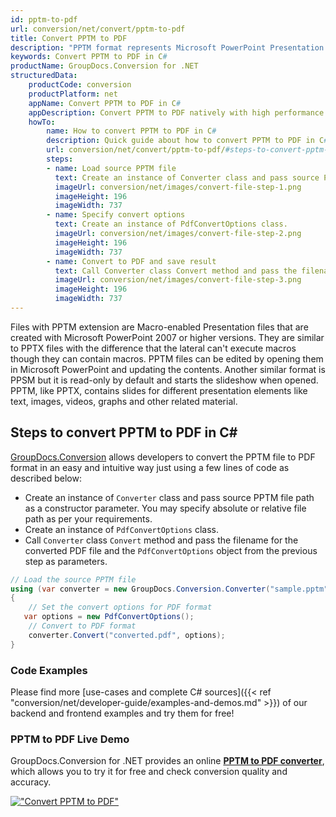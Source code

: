 ```yaml
---
id: pptm-to-pdf
url: conversion/net/convert/pptm-to-pdf
title: Convert PPTM to PDF
description: "PPTM format represents Microsoft PowerPoint Presentation with .pptm extension. Learn how to convert PPTM to PDF file programmatically in C# language using GroupDocs.Conversion for .NET library."
keywords: Convert PPTM to PDF in C#
productName: GroupDocs.Conversion for .NET
structuredData:
    productCode: conversion
    productPlatform: net
    appName: Convert PPTM to PDF in C#
    appDescription: Convert PPTM to PDF natively with high performance using C# language and server side GroupDocs.Conversion for .NET APIs, without the use of any software like Microsoft or Open Office.
    howTo:
        name: How to convert PPTM to PDF in C# 
        description: Quick guide about how to convert PPTM to PDF in C# with high performance and accuracy.
        url: conversion/net/convert/pptm-to-pdf/#steps-to-convert-pptm-to-pdf-in-c
        steps:
        - name: Load source PPTM file 
          text: Create an instance of Converter class and pass source PPTM file path as a constructor parameter. You may specify absolute or relative file path as per your requirements. 
          imageUrl: conversion/net/images/convert-file-step-1.png
          imageHeight: 196
          imageWidth: 737
        - name: Specify convert options 
          text: Create an instance of PdfConvertOptions class.
          imageUrl: conversion/net/images/convert-file-step-2.png
          imageHeight: 196
          imageWidth: 737
        - name: Convert to PDF and save result 
          text: Call Converter class Convert method and pass the filename for the converted HTML file and the PdfConvertOptions object from the previous step as parameters.
          imageUrl: conversion/net/images/convert-file-step-3.png
          imageHeight: 196
          imageWidth: 737
---
```


Files with PPTM extension are Macro-enabled Presentation files that are created with Microsoft PowerPoint 2007 or higher versions. They are similar to PPTX files with the difference that the lateral can't execute macros though they can contain macros. PPTM files can be edited by opening them in Microsoft PowerPoint and updating the contents. Another similar format is PPSM but it is read-only by default and starts the slideshow when opened. PPTM, like PPTX, contains slides for different presentation elements like text, images, videos, graphs and other related material.

## Steps to convert PPTM to PDF in C#

[GroupDocs.Conversion](https://products.groupdocs.com/conversion/net) allows developers to convert the PPTM file to PDF format in an easy and intuitive way just using a few lines of code as described below:

* Create an instance of `Converter` class and pass source PPTM file path as a constructor parameter. You may specify absolute or relative file path as per your requirements. 
* Create an instance of `PdfConvertOptions` class.
* Call `Converter` class `Convert` method and pass the filename for the converted PDF file and the `PdfConvertOptions` object from the previous step as parameters.

```csharp
// Load the source PPTM file
using (var converter = new GroupDocs.Conversion.Converter("sample.pptm"))
{
    // Set the convert options for PDF format
   var options = new PdfConvertOptions();
    // Convert to PDF format
    converter.Convert("converted.pdf", options);
}
```

### Code Examples

Please find more [use-cases and complete C# sources]({{< ref "conversion/net/developer-guide/examples-and-demos.md" >}}) of our backend and frontend examples and try them for free!

### PPTM to PDF Live Demo

GroupDocs.Conversion for .NET provides an online [**PPTM to PDF converter**](https://products.groupdocs.app/conversion/pptm-to-pdf), which allows you to try it for free and check conversion quality and accuracy.

[!["Convert PPTM to PDF"](conversion/net/images/convert-to-pdf/convert-pptm-to-pdf.png)](https://products.groupdocs.app/conversion/pptm-to-pdf)